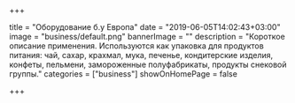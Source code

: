 +++

title = "Оборудование б.у Европа"
date = "2019-06-05T14:02:43+03:00"
image = "business/default.png"
bannerImage = ""
description = "Короткое описание применения. Используются как упаковка для продуктов питания: чай, сахар, крахмал, мука, печенье, кондитерские изделия, конфеты, пельмени, замороженные полуфабрикаты, продукты снековой группы."
categories = ["business"]
showOnHomePage = false

+++